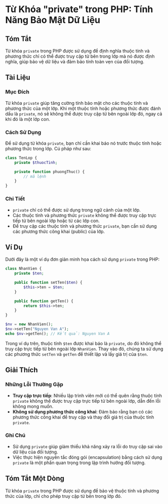 <!--
Meta Description: # Từ Khóa "private" trong PHP: Tính Năng Bảo Mật Dữ Liệu ## Tóm Tắt Từ khóa `private` trong PHP được sử dụng để định nghĩa thuộc tính và phương thức c...
Meta Keywords: private, tính, lớp, dụng, phương
-->

# Từ Khóa "private" trong PHP: Tính Năng Bảo Mật Dữ Liệu

## Tóm Tắt
Từ khóa `private` trong PHP được sử dụng để định nghĩa thuộc tính và phương thức chỉ có thể được truy cập từ bên trong lớp mà nó được định nghĩa, giúp bảo vệ dữ liệu và đảm bảo tính toàn vẹn của đối tượng.

## Tài Liệu
### Mục Đích
Từ khóa `private` giúp tăng cường tính bảo mật cho các thuộc tính và phương thức của một lớp. Khi một thuộc tính hoặc phương thức được đánh dấu là `private`, nó sẽ không thể được truy cập từ bên ngoài lớp đó, ngay cả khi đó là một lớp con.

### Cách Sử Dụng
Để sử dụng từ khóa `private`, bạn chỉ cần khai báo nó trước thuộc tính hoặc phương thức trong lớp. Cú pháp như sau:

```php
class TenLop {
    private $thuocTinh;

    private function phuongThuc() {
        // mã lệnh
    }
}
```

### Chi Tiết
- `private` chỉ có thể được sử dụng trong ngữ cảnh của một lớp.
- Các thuộc tính và phương thức `private` không thể được truy cập trực tiếp từ bên ngoài lớp hoặc từ các lớp con.
- Để truy cập các thuộc tính và phương thức `private`, bạn cần sử dụng các phương thức công khai (public) của lớp.

## Ví Dụ
Dưới đây là một ví dụ đơn giản minh họa cách sử dụng `private` trong PHP:

```php
class NhanVien {
    private $ten;

    public function setTen($ten) {
        $this->ten = $ten;
    }

    public function getTen() {
        return $this->ten;
    }
}

$nv = new NhanVien();
$nv->setTen("Nguyen Van A");
echo $nv->getTen(); // Kết quả: Nguyen Van A
```

Trong ví dụ trên, thuộc tính `$ten` được khai báo là `private`, do đó không thể truy cập trực tiếp từ bên ngoài lớp `NhanVien`. Thay vào đó, chúng ta sử dụng các phương thức `setTen` và `getTen` để thiết lập và lấy giá trị của `$ten`.

## Giải Thích
### Những Lỗi Thường Gặp
- **Truy cập trực tiếp**: Nhiều lập trình viên mới có thể quên rằng thuộc tính `private` không thể được truy cập trực tiếp từ bên ngoài lớp, dẫn đến lỗi không mong muốn.
- **Không sử dụng phương thức công khai**: Đảm bảo rằng bạn có các phương thức công khai để truy cập và thay đổi giá trị của thuộc tính `private`.

### Ghi Chú
- Sử dụng `private` giúp giảm thiểu khả năng xảy ra lỗi do truy cập sai vào dữ liệu của đối tượng.
- Việc thực hiện nguyên tắc đóng gói (encapsulation) bằng cách sử dụng `private` là một phần quan trọng trong lập trình hướng đối tượng.

## Tóm Tắt Một Dòng
Từ khóa `private` trong PHP được sử dụng để bảo vệ thuộc tính và phương thức của lớp, chỉ cho phép truy cập từ bên trong lớp đó.